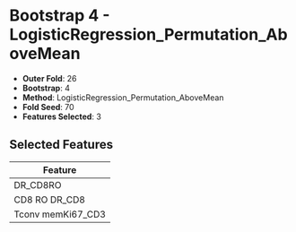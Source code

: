 # Bootstrap 4 - LogisticRegression_Permutation_AboveMean

- **Outer Fold**: 26
- **Bootstrap**: 4
- **Method**: LogisticRegression_Permutation_AboveMean
- **Fold Seed**: 70
- **Features Selected**: 3

## Selected Features

| Feature |
|---------|
| DR_CD8RO |
| CD8 RO DR_CD8 |
| Tconv memKi67_CD3 |
